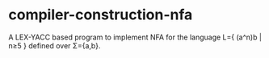 # compiler-construction-nfa
A LEX-YACC based program to implement NFA for the language L={ (a^n)b | n≥5 } defined over Σ={a,b}. 
